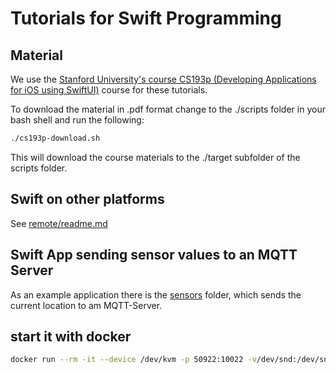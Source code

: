 # Tutorials for Swift Programming

## Material

We use the [Stanford University's course CS193p (Developing Applications for iOS using SwiftUI)](https://cs193p.sites.stanford.edu/) course for these tutorials.

To download the material in .pdf format change to the ./scripts folder in your bash shell and run the following:

```bash
./cs193p-download.sh
```

This will download the course materials to the ./target subfolder of the scripts folder.

## Swift on other platforms

See [remote/readme.md](./remote/readme.md)

## Swift App sending sensor values to an MQTT Server

As an example application there is the [sensors](./sensors) folder, which sends the current location to am MQTT-Server.

## start it with docker

```bash
docker run --rm -it --device /dev/kvm -p 50922:10022 -v/dev/snd:/dev/snd -v /tmp/.X11-unix:/tmp/.X11-unix -e "DISPLAY=${DISPLAY:-:0.0}" -e GENERATE_UNIQUE=true -e MASTER_PLIST_URL='https://raw.githubusercontent.com/sickcodes/osx-serial-generator/master/config-custom.plist' docker-osx
```